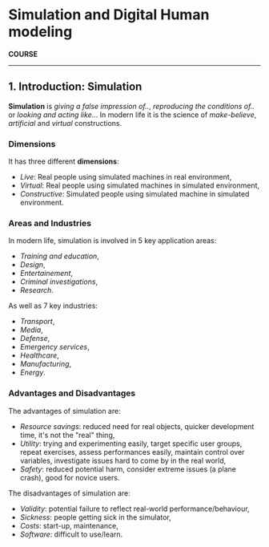 # Simulation and Digital Human modeling

**COURSE**

---

## 1. Introduction: Simulation

**Simulation** is *giving a false impression of..*, *reproducing the conditions of..* or *looking and acting like..*.
In modern life it is the science of *make-believe*, *artificial* and *virtual* constructions.

### Dimensions

It has three different **dimensions**:

- *Live*: Real people using simulated machines in real environment,
- *Virtual*: Real people using simulated machines in simulated environment,
- *Constructive*: Simulated people using simulated machine in simulated environment.

### Areas and Industries

In modern life, simulation is involved in 5 key application areas:

- *Training and education*,
- *Design*,
- *Entertainement*,
- *Criminal investigations*,
- *Research*.

As well as 7 key industries:

- *Transport*,
- *Media*,
- *Defense*,
- *Emergency services*,
- *Healthcare*,
- *Manufacturing*,
- *Energy*.

### Advantages and Disadvantages

The advantages of simulation are:

- *Resource savings*: reduced need for real objects, quicker development time, it's not the "real" thing,
- *Utility*: trying and experimenting easily, target specific user groups, repeat exercises, assess performances easily, maintain control over variables, investigate
issues hard to come by in the real world,
- *Safety*: reduced potential harm, consider extreme issues (a plane crash), good for novice users.

The disadvantages of simulation are:

- *Validity*: potential failure to reflect real-world performance/behaviour,
- *Sickness*: people getting sick in the simulator,
- *Costs*: start-up, maintenance,
- *Software*: difficult to use/learn.
